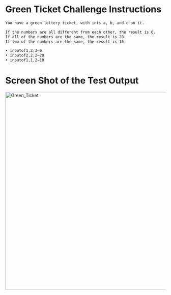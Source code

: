 # Green Ticket Challenge Instructions  
```md 
You have a green lottery ticket, with ints a, b, and c on it.

If the numbers are all different from each other, the result is 0.
If all of the numbers are the same, the result is 20.
If two of the numbers are the same, the result is 10.

• inputof1,2,3→0
• inputof2,2,2→20
• inputof1,1,2→10
```

# Screen Shot of the Test Output
<img width="622" alt="Green_Ticket" src="https://user-images.githubusercontent.com/107374333/213901403-ebecffac-824c-40d3-aed2-170d257a7f12.png">

